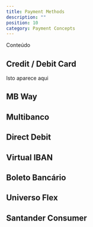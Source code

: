 ```yaml
---
title: Payment Methods
description: ""
position: 10
category: Payment Concepts
---
```


Conteúdo

## Credit / Debit Card

Isto aparece aqui

## MB Way

## Multibanco

## Direct Debit

## Virtual IBAN

## Boleto Bancário

## Universo Flex

## Santander Consumer